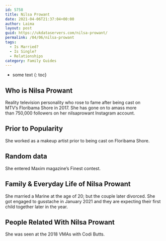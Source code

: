 ```yaml
---
id: 5758
title: Nilsa Prowant
date: 2021-04-06T21:37:04+00:00
author: Laima
layout: post
guid: https://ukdataservers.com/nilsa-prowant/
permalink: /04/06/nilsa-prowant
tags:
  - Is Married?
  - Is Single?
  - Relationships
category: Family Guides
---
```


* some text
{: toc}


## Who is Nilsa Prowant
                  
                  
                  
Reality television personality who rose to fame after being cast on MTV&#8217;s Floribama Shore in 2017. She has gone on to amass more than 750,000 followers on her nilsaprowant Instagram account. 
                  
              
            
              
            
                
                
                
## Prior to Popularity
                  
                  
                  
She worked as a makeup artist prior to being cast on Floribama Shore. 
                  
              
            
              
            
                
                
                
## Random data
                  
                  
                  
She entered Maxim magazine&#8217;s Finest contest. 
                  
              
            
              
            
                
                
                
## Family & Everyday Life of Nilsa Prowant
                  
                  
                  
She married a Marine at the age of 20; but the couple later divorced. She got engaged to gusstache in January 2021 and they are expecting their first child together later in the year.
                  
              
            
              
            
                
                
                
## People Related With Nilsa Prowant
                  
                  
                  
She was seen at the 2018 VMAs with Codi Butts.
                  
              
            
              
            
                
              
            
              
              
            
            
              
            
          
          
          